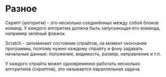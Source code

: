 # Разное
Скрипт (алгоритм) - это несколько соединённых между собой блоков команд. У каждого алгоритма должна быть запускающая его команда, например зелёный флажок.

Scratch - запоминает состояние спрайтов, на момент окончания программы, поэтому нужно каждому спрайту и фону задавать начальные данные: положение, видимость, размер, направление и т.п.

У каждого спрайта может одновременно работать несколько алгоритмов (скриптов), это называется параллельная задача.
